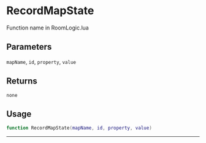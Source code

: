 # RecordMapState
Function name in RoomLogic.lua
## Parameters
`mapName`, `id`, `property`, `value`
## Returns
`none`
## Usage
```lua
function RecordMapState(mapName, id, property, value)
```
---
